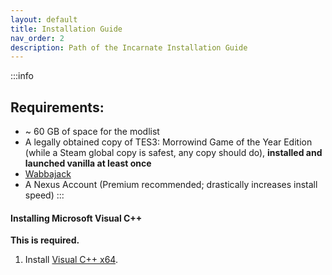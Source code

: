 ```yaml
---
layout: default
title: Installation Guide
nav_order: 2
description: Path of the Incarnate Installation Guide
---
```


:::info
## **Requirements:**
- ~ 60 GB of space for the modlist
- A legally obtained copy of TES3: Morrowind Game of the Year Edition (while a Steam global copy is safest, any copy should do), **installed and launched vanilla at least once**
- [Wabbajack](https://www.wabbajack.org/)
- A Nexus Account (Premium recommended; drastically increases install speed)
:::
 
#### Installing Microsoft Visual C++
**This is required.**
1. Install [Visual C++ x64](https://aka.ms/vs/17/release/vc_redist.x64.exe).
